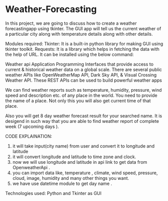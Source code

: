 # Weather-Forecasting
In this project, we are going to discuss how to create a weather forecastingapp using tkinter. The GUI app will tell us the current weather of a particular city along with temperature details along with other details. 

Modules required:
Tkinter: It is a built-in python library for making GUI using tkinter toolkit.
Requests: It is a library which helps in fetching the data with the help of URL. It can be installed using the below command:

Weather api
Application Programming Interfaces that provide access to current & historical weather data on a global scale. There are several public weather APIs like OpenWeatherMap API, Dark Sky API, & Visual Crossing Weather API. These REST APIs can be used to build powerful weather apps

We can find weather reports such as temperature, humidity, pressure, wind speed and description etc. of any place in the world. You need to provide the name of a place. Not only this you will also get current time of that place. 

Also you will get 8 day weather forecast result for your searched name. It is desigend in such way that you are able to find weather report of complete week (7 upcoming days ). 

CODE EXPLAINATION:

1. it will take input(city name) from user and convert it to longitude and latitude
2. it will convert longitude and latitude to time zone and clock.
3. now we will use longitude and latitude in api link to get data from OpenweatherApi . 
4. you can import data like, temperature , climate, wind speed, pressure, cloud, image, humidity and many other things you want.
5. we have use datetime module to get day name .


Technologies used: Python and Tkinter as GUI
